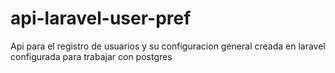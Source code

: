 # api-laravel-user-pref
Api para el registro de usuarios y su configuracion general creada en laravel configurada para trabajar con postgres
